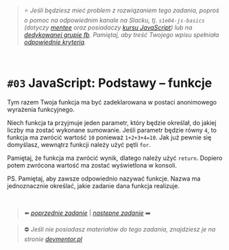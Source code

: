 > :star: *Jeśli będziesz mieć problem z rozwiązaniem tego zadania, poproś o pomoc na odpowiednim kanale na Slacku, tj. `s1e04-js-basics` (dotyczy [mentee](https://devmentor.pl/mentoring-javascript/) oraz posiadaczy [kursu JavaScript](https://devmentor.pl/p/javascript-for-beginners/)) lub na [dedykowanej grupie fb](https://www.facebook.com/groups/155234921740033). Pamiętaj, aby treść Twojego wpisu spełniała [odpowiednie kryteria](https://devmentor.pl/jak-prosic-o-pomoc/).*

&nbsp;

# `#03` JavaScript: Podstawy – funkcje

Tym razem Twoja funkcja ma być zadeklarowana w postaci anonimowego wyrażenia funkcyjnego.

Niech funkcja ta przyjmuje jeden parametr, który będzie określał, do jakiej liczby ma zostać wykonane sumowanie. Jeśli parametr będzie równy `4`, to funkcja ma zwrócić wartość `10` ponieważ `1+2+3+4=10`. Jak już pewnie się domyślasz, wewnątrz funkcji należy użyć pętli `for`.

Pamiętaj, że funkcja ma zwrócić wynik, dlatego należy użyć `return`. Dopiero potem zwrócona wartość ma zostać wyświetlona w konsoli.


PS. Pamiętaj, aby zawsze odpowiednio nazywać funkcje. Nazwa ma jednoznacznie określać, jakie zadanie dana funkcja realizuje.


&nbsp;

> :arrow_left: [*poprzednie zadanie*](./../02) | [*następne zadanie*](./../04) :arrow_right:

> :no_entry: *Jeśli nie posiadasz materiałów do tego zadania, znajdziesz je na stronie [devmentor.pl](https://devmentor.pl/p/js-basics/)*
